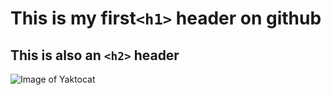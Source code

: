 # This is my first`<h1>` header on github 
## This is also an `<h2>` header
![Image of Yaktocat](https://octodex.github.com/images/yaktocat.png)
